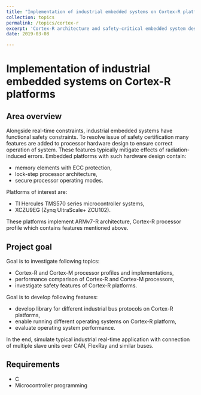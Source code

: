 ```yaml
---
title: "Implementation of industrial embedded systems on Cortex-R platforms"
collection: topics
permalink: /topics/cortex-r
excerpt: 'Cortex-R architecture and safety-critical embedded system design.'
date: 2019-03-08

---
```



# Implementation of industrial embedded systems on Cortex-R platforms

## Area overview

Alongside real-time constraints, industrial embedded systems have functional 
safety constraints. To resolve issue of safety certification many features are 
added to processor hardware design to ensure correct operation of system. These
features typically mitigate effects of radiation-induced errors. Embedded 
platforms with such hardware design contain:

* memory elements with ECC protection,
* lock-step processor architecture,
* secure processor operating modes.

Platforms of interest are:

* TI Hercules TMS570 series microcontroller systems,
* XCZU9EG (Zynq UltraScale+ ZCU102).

These platforms implement ARMv7-R architecture, Cortex-R processor profile
which contains features mentioned above.

## Project goal

Goal is to investigate following topics:

* Cortex-R and Cortex-M processor profiles and implementations,
* performance comparison of Cortex-R and Cortex-M processors,
* investigate safety features of Cortex-R platforms.

Goal is to develop following features:

* develop library for different industrial bus protocols on Cortex-R platforms,
* enable running different operating systems on Cortex-R platform,
* evaluate operating system performance. 

In the end, simulate typical industrial real-time application 
with connection of multiple slave units over CAN, FlexRay and similar buses.

## Requirements

* C
* Microcontroller programming

